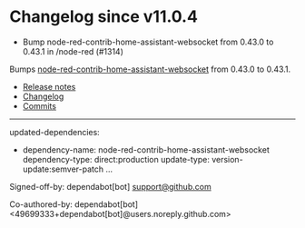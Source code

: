 # Changelog since v11.0.4
- Bump node-red-contrib-home-assistant-websocket from 0.43.0 to 0.43.1 in /node-red (#1314)

Bumps [node-red-contrib-home-assistant-websocket](https://github.com/zachowj/node-red-contrib-home-assistant-websocket) from 0.43.0 to 0.43.1.
- [Release notes](https://github.com/zachowj/node-red-contrib-home-assistant-websocket/releases)
- [Changelog](https://github.com/zachowj/node-red-contrib-home-assistant-websocket/blob/main/CHANGELOG.md)
- [Commits](https://github.com/zachowj/node-red-contrib-home-assistant-websocket/compare/v0.43.0...v0.43.1)

---
updated-dependencies:
- dependency-name: node-red-contrib-home-assistant-websocket
  dependency-type: direct:production
  update-type: version-update:semver-patch
...

Signed-off-by: dependabot[bot] <support@github.com>

Co-authored-by: dependabot[bot] <49699333+dependabot[bot]@users.noreply.github.com> 
